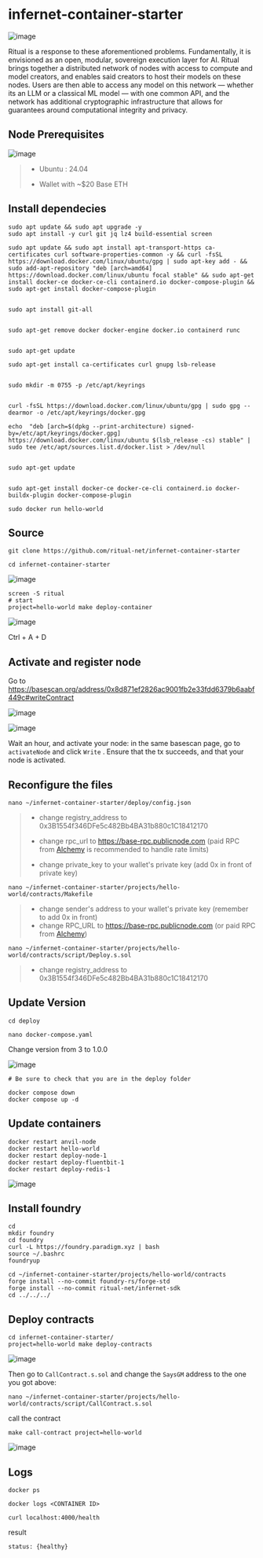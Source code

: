 # infernet-container-starter
![image](https://github.com/user-attachments/assets/a80164e5-b928-42d8-ac70-7cec0456bbad)

Ritual is a response to these aforementioned problems. Fundamentally, it is envisioned as an open, modular, sovereign execution layer for AI. Ritual brings together a distributed network of nodes with access to compute and model creators, and enables said creators to host their models on these nodes. Users are then able to access any model on this network — whether its an LLM or a classical ML model — with one common API, and the network has additional cryptographic infrastructure that allows for guarantees around computational integrity and privacy.

## Node Prerequisites
![image](https://github.com/user-attachments/assets/152029ec-5891-496b-9872-5f6ff9ab695d)
> - Ubuntu : 24.04
>
> - Wallet with ~$20 Base ETH
>

## Install dependecies
```console
sudo apt update && sudo apt upgrade -y
sudo apt install -y curl git jq lz4 build-essential screen

sudo apt update && sudo apt install apt-transport-https ca-certificates curl software-properties-common -y && curl -fsSL https://download.docker.com/linux/ubuntu/gpg | sudo apt-key add - && sudo add-apt-repository "deb [arch=amd64] https://download.docker.com/linux/ubuntu focal stable" && sudo apt-get install docker-ce docker-ce-cli containerd.io docker-compose-plugin && sudo apt-get install docker-compose-plugin 
 
 
sudo apt install git-all 
 
 
sudo apt-get remove docker docker-engine docker.io containerd runc 
 
 
sudo apt-get update 
 
sudo apt-get install ca-certificates curl gnupg lsb-release 
 
 
sudo mkdir -m 0755 -p /etc/apt/keyrings 
 
 
curl -fsSL https://download.docker.com/linux/ubuntu/gpg | sudo gpg --dearmor -o /etc/apt/keyrings/docker.gpg 
 
echo  "deb [arch=$(dpkg --print-architecture) signed-by=/etc/apt/keyrings/docker.gpg] https://download.docker.com/linux/ubuntu $(lsb_release -cs) stable" | sudo tee /etc/apt/sources.list.d/docker.list > /dev/null 
 
 
sudo apt-get update 
 
 
sudo apt-get install docker-ce docker-ce-cli containerd.io docker-buildx-plugin docker-compose-plugin 
 
sudo docker run hello-world
```
## Source
```console
git clone https://github.com/ritual-net/infernet-container-starter

cd infernet-container-starter
```
![image](https://github.com/user-attachments/assets/8339f3d1-8b3d-44f5-95b4-b3dcbfa633b4)
```console
screen -S ritual
# start
project=hello-world make deploy-container
```
![image](https://github.com/user-attachments/assets/23ba1e99-1684-4ec2-8446-19971edec30d)

Ctrl + A + D

## Activate and register node
Go to https://basescan.org/address/0x8d871ef2826ac9001fb2e33fdd6379b6aabf449c#writeContract

![image](https://github.com/user-attachments/assets/dbbfc781-895c-45be-88b4-01c72c84f1f2)

![image](https://github.com/user-attachments/assets/5f30fcc8-92df-40b5-8fb3-6be39bea328a)

Wait an hour, and activate your node: in the same basescan page, go to ```activateNode``` and click ```Write``` . Ensure that the tx succeeds, and that your node is activated.

## Reconfigure the files
```console
nano ~/infernet-container-starter/deploy/config.json
```
> - change registry_address to 0x3B1554f346DFe5c482Bb4BA31b880c1C18412170
>   
> - change rpc_url to https://base-rpc.publicnode.com (paid RPC from [Alchemy](https://alchemy.com/?r=01848891d474d9fd) is recommended to handle rate limits)
>   
> - change private_key to your wallet's private key (add 0x in front of private key)
```console
nano ~/infernet-container-starter/projects/hello-world/contracts/Makefile
```
> - change sender's address to your wallet's private key (remember to add 0x in front)
> - change RPC_URL to https://base-rpc.publicnode.com (or paid RPC from [Alchemy](https://alchemy.com/?r=01848891d474d9fd))
```console
nano ~/infernet-container-starter/projects/hello-world/contracts/script/Deploy.s.sol
```
> - change registry_address to 0x3B1554f346DFe5c482Bb4BA31b880c1C18412170

## Update Version
```console
cd deploy 

nano docker-compose.yaml
```
Change version from 3 to 1.0.0

![image](https://github.com/user-attachments/assets/8a80e33a-89d8-420c-90ba-84eceff5e38d)

```console
# Be sure to check that you are in the deploy folder

docker compose down
docker compose up -d
```
## Update containers
```console
docker restart anvil-node
docker restart hello-world
docker restart deploy-node-1
docker restart deploy-fluentbit-1
docker restart deploy-redis-1
```

![image](https://github.com/user-attachments/assets/004b84eb-ce4d-4534-b7a4-a61394606cea)

## Install foundry
```console
cd
mkdir foundry
cd foundry
curl -L https://foundry.paradigm.xyz | bash
source ~/.bashrc
foundryup

cd ~/infernet-container-starter/projects/hello-world/contracts
forge install --no-commit foundry-rs/forge-std
forge install --no-commit ritual-net/infernet-sdk
cd ../../../
```
## Deploy contracts
```console
cd infernet-container-starter/
project=hello-world make deploy-contracts
```

![image](https://github.com/user-attachments/assets/12a194e8-7ae1-4a03-b547-e4bc10cdbb89)

Then go to ```CallContract.s.sol``` and change the ```SaysGM``` address to the one you got above:
```console
nano ~/infernet-container-starter/projects/hello-world/contracts/script/CallContract.s.sol
```
call the contract
```console
make call-contract project=hello-world
```
![image](https://github.com/user-attachments/assets/42b40fa4-4e6b-4410-9436-e9b508741ce0)

## Logs
```console
docker ps
```
```console
docker logs <CONTAINER ID>
```
```console
curl localhost:4000/health
```
result
```
status: {healthy}
```
